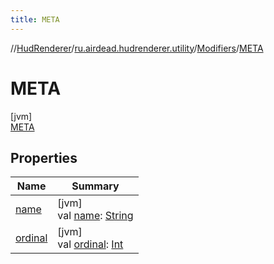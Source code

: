 ```yaml
---
title: META
---
```

//[HudRenderer](../../../../index.html)/[ru.airdead.hudrenderer.utility](../../index.html)/[Modifiers](../index.html)/[META](index.html)



# META



[jvm]\
[META](index.html)



## Properties


| Name | Summary |
|---|---|
| [name](../../-scroll-direction/-d-o-w-n/index.html#-372974862%2FProperties%2F863300109) | [jvm]<br>val [name](../../-scroll-direction/-d-o-w-n/index.html#-372974862%2FProperties%2F863300109): [String](https://kotlinlang.org/api/latest/jvm/stdlib/kotlin/-string/index.html) |
| [ordinal](../../-scroll-direction/-d-o-w-n/index.html#-739389684%2FProperties%2F863300109) | [jvm]<br>val [ordinal](../../-scroll-direction/-d-o-w-n/index.html#-739389684%2FProperties%2F863300109): [Int](https://kotlinlang.org/api/latest/jvm/stdlib/kotlin/-int/index.html) |

